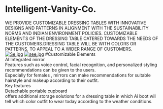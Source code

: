 # Intelligent-Vanity-Co.

WE PROVIDE CUSTOMIZABLE DRESSING TABLES WITH
INNOVATIVE DESIGNS AND PATTERNS IN ALIGNMENT
WITH THE SUSTAINABILITY NORMS AND INDIAN
ENVIRONMENT POLICIES. CUSTOMIZABLE ELEMENTS OF
THE DRESSING TABLE CATERED TOWARDS THE NEEDS OF
THE CUSTOMERS.DRESSING TABLE WILL BE WITH
COLORS OR PATTERNS, TO APPEAL TO A WIDER RANGE
OF CUSTOMERS.
<br>
[![Se.jpg](https://i.postimg.cc/Mp2RgwXS/Se.jpg)](https://postimg.cc/svmvZtp6)
[![see.jpg](https://i.postimg.cc/8CGYpxX8/see.jpg)](https://postimg.cc/Wd98SYPS)
#Customizable Elements<br>
AI Integrated mirror<br>
Features such as voice control, facial recognition,
and personalized styling recommendations can be
given to the users.<br>
Especially for females , mirrors can make
recommendations for suitable hairstyle and
makeup according to their outfit.<br>
Key features<br>
Detachable portable cupboard<br>
offers additional storage solutions for a dressing
table in which Ai boot will tell which color outfit to
wear today according to the weather conditions.
